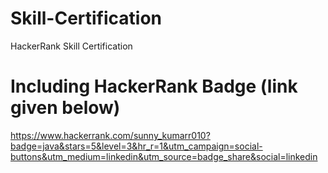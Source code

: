 # Skill-Certification
HackerRank Skill Certification

# Including HackerRank Badge (link given below)


https://www.hackerrank.com/sunny_kumarr010?badge=java&stars=5&level=3&hr_r=1&utm_campaign=social-buttons&utm_medium=linkedin&utm_source=badge_share&social=linkedin
